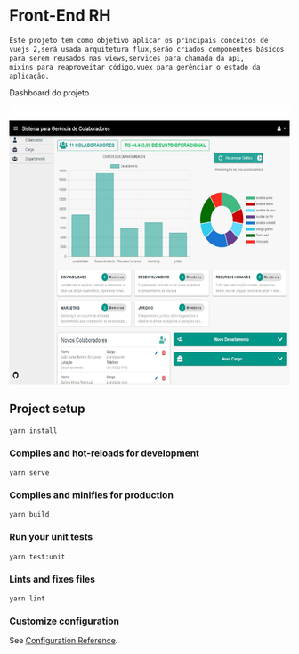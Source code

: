 # Front-End RH
```
Este projeto tem como objetivo aplicar os principais conceitos de vuejs 2,será usada arquitetura flux,serão criados componentes básicos para serem reusados nas views,services para chamada da api,
mixins para reaproveitar código,vuex para gerênciar o estado da aplicação.
```
<p>Dashboard do projeto</p>
<img src="public/docs/dash.JPG" width="900" height="500">

## Project setup
```
yarn install
```

### Compiles and hot-reloads for development
```
yarn serve
```

### Compiles and minifies for production
```
yarn build
```

### Run your unit tests
```
yarn test:unit
```

### Lints and fixes files
```
yarn lint
```

### Customize configuration
See [Configuration Reference](https://cli.vuejs.org/config/).

